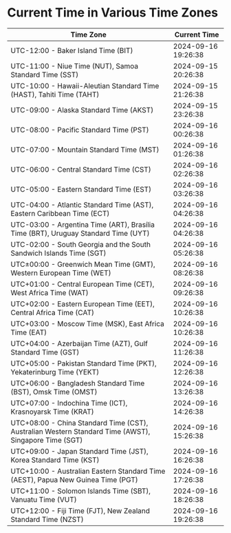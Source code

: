# Current Time in Various Time Zones

| Time Zone | Current Time |
|-----------|--------------|
| UTC-12:00 - Baker Island Time (BIT) | 2024-09-16 19:26:38 |
| UTC-11:00 - Niue Time (NUT), Samoa Standard Time (SST) | 2024-09-15 20:26:38 |
| UTC-10:00 - Hawaii-Aleutian Standard Time (HAST), Tahiti Time (TAHT) | 2024-09-15 21:26:38 |
| UTC-09:00 - Alaska Standard Time (AKST) | 2024-09-15 23:26:38 |
| UTC-08:00 - Pacific Standard Time (PST) | 2024-09-16 00:26:38 |
| UTC-07:00 - Mountain Standard Time (MST) | 2024-09-16 01:26:38 |
| UTC-06:00 - Central Standard Time (CST) | 2024-09-16 02:26:38 |
| UTC-05:00 - Eastern Standard Time (EST) | 2024-09-16 03:26:38 |
| UTC-04:00 - Atlantic Standard Time (AST), Eastern Caribbean Time (ECT) | 2024-09-16 04:26:38 |
| UTC-03:00 - Argentina Time (ART), Brasília Time (BRT), Uruguay Standard Time (UYT) | 2024-09-16 04:26:38 |
| UTC-02:00 - South Georgia and the South Sandwich Islands Time (SGT) | 2024-09-16 05:26:38 |
| UTC±00:00 - Greenwich Mean Time (GMT), Western European Time (WET) | 2024-09-16 08:26:38 |
| UTC+01:00 - Central European Time (CET), West Africa Time (WAT) | 2024-09-16 09:26:38 |
| UTC+02:00 - Eastern European Time (EET), Central Africa Time (CAT) | 2024-09-16 10:26:38 |
| UTC+03:00 - Moscow Time (MSK), East Africa Time (EAT) | 2024-09-16 10:26:38 |
| UTC+04:00 - Azerbaijan Time (AZT), Gulf Standard Time (GST) | 2024-09-16 11:26:38 |
| UTC+05:00 - Pakistan Standard Time (PKT), Yekaterinburg Time (YEKT) | 2024-09-16 12:26:38 |
| UTC+06:00 - Bangladesh Standard Time (BST), Omsk Time (OMST) | 2024-09-16 13:26:38 |
| UTC+07:00 - Indochina Time (ICT), Krasnoyarsk Time (KRAT) | 2024-09-16 14:26:38 |
| UTC+08:00 - China Standard Time (CST), Australian Western Standard Time (AWST), Singapore Time (SGT) | 2024-09-16 15:26:38 |
| UTC+09:00 - Japan Standard Time (JST), Korea Standard Time (KST) | 2024-09-16 16:26:38 |
| UTC+10:00 - Australian Eastern Standard Time (AEST), Papua New Guinea Time (PGT) | 2024-09-16 17:26:38 |
| UTC+11:00 - Solomon Islands Time (SBT), Vanuatu Time (VUT) | 2024-09-16 18:26:38 |
| UTC+12:00 - Fiji Time (FJT), New Zealand Standard Time (NZST) | 2024-09-16 19:26:38 |
